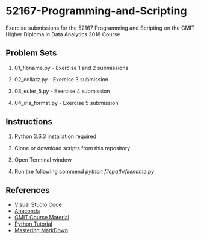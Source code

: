 # 52167-Programming-and-Scripting

Exercise submissions for the 52167 Programming and Scripting on the GMIT Higher Diploma in Data Analytics 2018 Course

## Problem Sets

1. 01_fibname.py - Exercise 1 and 2 submissions

1. 02_collatz.py - Exercise 3 submission

1. 03_euler_5.py - Exercise 4 submission

1. 04_iris_format.py - Exercise 5 submission

## Instructions

1. Python 3.6.3 installation required

1. Clone or download scripts from this repository

1. Open Terminal window

1. Run the following commend
    *python filepath/filename.py*

## References

* [Visual Studio Code](https://code.visualstudio.com/)
* [Anaconda](https://www.anaconda.com/download/#macos)
* [GMIT Course Material](https://learnonline.gmit.ie/course/view.php?id=3940)
* [Python Tutorial](https://docs.python.org/3/tutorial/)
* [Mastering MarkDown](https://guides.github.com/features/mastering-markdown/)  